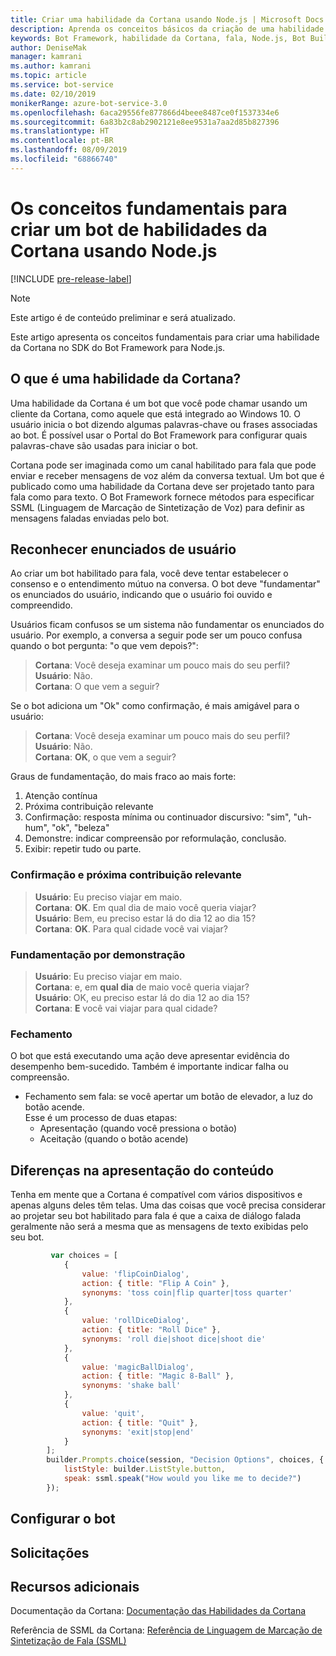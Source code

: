 ```yaml
---
title: Criar uma habilidade da Cortana usando Node.js | Microsoft Docs
description: Aprenda os conceitos básicos da criação de uma habilidade da Cortana no SDK do Bot Framework para Node.js.
keywords: Bot Framework, habilidade da Cortana, fala, Node.js, Bot Builder, SDK, conceitos fundamentais, conceitos básicos
author: DeniseMak
manager: kamrani
ms.author: kamrani
ms.topic: article
ms.service: bot-service
ms.date: 02/10/2019
monikerRange: azure-bot-service-3.0
ms.openlocfilehash: 6aca29556fe877866d4beee8487ce0f1537334e6
ms.sourcegitcommit: 6a83b2c8ab2902121e8ee9531a7aa2d85b827396
ms.translationtype: HT
ms.contentlocale: pt-BR
ms.lasthandoff: 08/09/2019
ms.locfileid: "68866740"
---
```

# <a name="key-concepts-for-building-a-bot-for-cortana-skills-using-nodejs"></a>Os conceitos fundamentais para criar um bot de habilidades da Cortana usando Node.js
 
[!INCLUDE [pre-release-label](../includes/pre-release-label-v3.md)]

> [!NOTE]
> Este artigo é de conteúdo preliminar e será atualizado.

Este artigo apresenta os conceitos fundamentais para criar uma habilidade da Cortana no SDK do Bot Framework para Node.js. 

## <a name="what-is-a-cortana-skill"></a>O que é uma habilidade da Cortana?
Uma habilidade da Cortana é um bot que você pode chamar usando um cliente da Cortana, como aquele que está integrado ao Windows 10. O usuário inicia o bot dizendo algumas palavras-chave ou frases associadas ao bot. É possível usar o Portal do Bot Framework para configurar quais palavras-chave são usadas para iniciar o bot. 

Cortana pode ser imaginada como um canal habilitado para fala que pode enviar e receber mensagens de voz além da conversa textual. Um bot que é publicado como uma habilidade da Cortana deve ser projetado tanto para fala como para texto. O Bot Framework fornece métodos para especificar SSML (Linguagem de Marcação de Sintetização de Voz) para definir as mensagens faladas enviadas pelo bot.

## <a name="acknowledge-user-utterances"></a>Reconhecer enunciados de usuário 

<!-- Establishing conversational understanding -->
<!-- Placeholder: In this section, describe how you have to write your speech to sound natural -->


Ao criar um bot habilitado para fala, você deve tentar estabelecer o consenso e o entendimento mútuo na conversa. O bot deve "fundamentar" os enunciados do usuário, indicando que o usuário foi ouvido e compreendido.

Usuários ficam confusos se um sistema não fundamentar os enunciados do usuário. Por exemplo, a conversa a seguir pode ser um pouco confusa quando o bot pergunta: "o que vem depois?":

> **Cortana**: Você deseja examinar um pouco mais do seu perfil?  
> **Usuário**:  Não.  
> **Cortana**: O que vem a seguir?

Se o bot adiciona um "Ok" como confirmação, é mais amigável para o usuário:

> **Cortana**: Você deseja examinar um pouco mais do seu perfil?  
> **Usuário**:  Não.  
> **Cortana**: **OK**, o que vem a seguir?

Graus de fundamentação, do mais fraco ao mais forte:

1. Atenção contínua
2. Próxima contribuição relevante
3. Confirmação: resposta mínima ou continuador discursivo: "sim", "uh-hum", "ok", "beleza"
4. Demonstre: indicar compreensão por reformulação, conclusão.
5. Exibir: repetir tudo ou parte.

### <a name="acknowledgement-and-next-relevant-contribution"></a>Confirmação e próxima contribuição relevante

> **Usuário**: Eu preciso viajar em maio.  
> **Cortana**: **OK**. Em qual dia de maio você queria viajar?  
> **Usuário**: Bem, eu preciso estar lá do dia 12 ao dia 15?  
> **Cortana**: **OK**. Para qual cidade você vai viajar?  

### <a name="grounding-by-demonstration"></a>Fundamentação por demonstração

> **Usuário**: Eu preciso viajar em maio.  
> **Cortana**: e, em **qual dia** de maio você queria viajar?  
> **Usuário**: OK, eu preciso estar lá do dia 12 ao dia 15?  
> **Cortana**: **E** você vai viajar para qual cidade?  
    
### <a name="closure"></a>Fechamento

O bot que está executando uma ação deve apresentar evidência do desempenho bem-sucedido. Também é importante indicar falha ou compreensão. 

* Fechamento sem fala: se você apertar um botão de elevador, a luz do botão acende.  
Esse é um processo de duas etapas:
    * Apresentação (quando você pressiona o botão)
    * Aceitação (quando o botão acende)

## <a name="differences-in-content-presentation"></a>Diferenças na apresentação do conteúdo
Tenha em mente que a Cortana é compatível com vários dispositivos e apenas alguns deles têm telas. Uma das coisas que você precisa considerar ao projetar seu bot habilitado para fala é que a caixa de diálogo falada geralmente não será a mesma que as mensagens de texto exibidas pelo seu bot.
<!-- If there are differences in what the bot will say, in the text vs the speak fields of a prompt or in a waterfall, for example, discuss them here.

## Speech

You bot uses the **session.say** method to speak to the user. The speak method has three overloads:
* If you pass only one parameter to **session.say**, it can be a text parameter.
* If you pass two parameters to **session.say**, it can take text and SSML.
* If you pass three parameters, the third parameter takes an options structure that specifies all the options you can pass to build an **IMessage** object.

```javascript
var bot = new builder.UniversalBot(connector, function (session) {
    session.say("Hello... I'm a decision making bot.'.", 
        ssml.speak("Hello. I can help you answer all of life's tough questions."));
    session.replaceDialog('rootMenu');
});

```
## Speech in messages

The **IMessage** object provides a **speak** property for SSML. It can be used to play a .wav file.

The **inputHint** property helps indicate to Cortana whether your bot is expecting input. If you're using a built-in prompt, this value is automatically set to the default of **expectingInput**.

The **inputHint** property can take the following values: 
* **expectingInput**: Indicates that the bot is actively expecting a response from the user. Cortana listens for the user to speak into the microphone.
* **acceptingInput**: Indicates that the bot is passively ready for input but is not waiting on a response. Cortana accepts input from the user if the user holds down the microphone button.
* **ignoringInput**: Cortana is ignoring input. Your bot may send this hint if it is actively processing a request and will ignore input from users until the request is complete.

Prompts must use the `speak:` option.

```javascript
        builder.Prompts.choice(session, "Decision Options", choices, {
            listStyle: builder.ListStyle.button,
            speak: ssml.speak("How would you like me to decide?")
        });
```

Prompts.number has *ordinal support*, meaning that you can say "the last", "the first", "the next-to-last" to choose an item in a list.

## Using synonyms

<!-- Axl Rose example -->
```javascript   
         var choices = [
            { 
                value: 'flipCoinDialog',
                action: { title: "Flip A Coin" },
                synonyms: 'toss coin|flip quarter|toss quarter'
            },
            {
                value: 'rollDiceDialog',
                action: { title: "Roll Dice" },
                synonyms: 'roll die|shoot dice|shoot die'
            },
            {
                value: 'magicBallDialog',
                action: { title: "Magic 8-Ball" },
                synonyms: 'shake ball'
            },
            {
                value: 'quit',
                action: { title: "Quit" },
                synonyms: 'exit|stop|end'
            }
        ];
        builder.Prompts.choice(session, "Decision Options", choices, {
            listStyle: builder.ListStyle.button,
            speak: ssml.speak("How would you like me to decide?")
        });
```

## <a name="configuring-your-bot"></a>Configurar o bot

## <a name="prompts"></a>Solicitações

## <a name="additional-resources"></a>Recursos adicionais

Documentação da Cortana: [Documentação das Habilidades da Cortana](/cortana/skills/)

Referência de SSML da Cortana: [Referência de Linguagem de Marcação de Sintetização de Fala (SSML)](/cortana/skills/speech-synthesis-markup-language)
